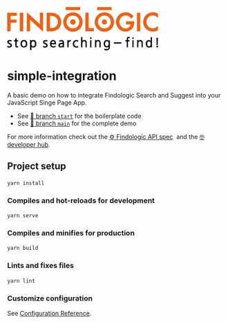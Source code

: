 <img src="public/findologic.png" alt="Findologic logo" height="100"/>

# simple-integration

A basic demo on how to integrate Findologic Search and Suggest into your JavaScript Singe Page App.

* See [🔧 branch `start`](https://github.com/findologic/simple-integration/tree/start) for the boilerplate code
* See [🎉 branch `main`](https://github.com/findologic/simple-integration/tree/main) for the complete demo

For more information check out the [⚙ Findologic API spec](https://service.findologic.com/ps/centralized-frontend/spec/)
️ and the [🤓 developer hub](https://www.findologic.com/en/developers/).

## Project setup

```
yarn install
```

### Compiles and hot-reloads for development

```
yarn serve
```

### Compiles and minifies for production

```
yarn build
```

### Lints and fixes files

```
yarn lint
```

### Customize configuration

See [Configuration Reference](https://cli.vuejs.org/config/).
